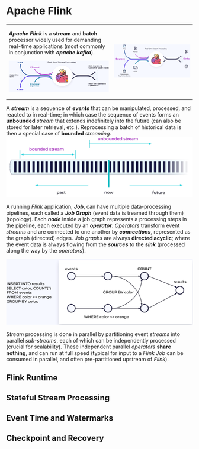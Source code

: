 # Apache Flink

<table><tr><td>

**_Apache Flink_** is a **stream** and **batch** processor widely used for demanding real-time applications (most commonly in conjunction with **_apache kafka_**).

![alt text](image.png)

</td><td>

![alt text](image-2.png)

</td></tr></table>

A **_stream_** is a sequence of **_events_** that can be manipulated, processed, and reacted to in real-time; in which case the sequence of events forms an **unbounded** _stream_ that extends indefinitely into the future (can also be stored for later retrieval, etc.). Reprocessing a batch of historical data is then a special case of **bounded** _streaming_.
![alt text](image-1.png)

A running _Flink_ application, **_Job_**, can have multiple data-processing pipelines, each called a **_Job Graph_** (event data is treamed through them) (topology). Each **_node_** inside a job graph represents a processing steps in the pipeline, each executed by an **_operator_**. _Operators_ transform event _streams_ and are connected to one another by **_connections_**, represented as the graph (directed) edges. _Job graphs_ are always **directed acyclic**; where the event data is always flowing from the **_sources_** to the **_sink_** (processed along the way by the _operators_).

![alt text](image-3.png)

_Stream_ processing is done in parallel by partitioning event _streams_ into parallel _sub-streams_, each of which can be independently processed (crucial for scalability). These independent parallel _operators_ **share nothing**, and can run at full speed (typical for input to a _Flink Job_ can be consumed in parallel, and often pre-partitioned upstream of _Flink_).

## Flink Runtime

## Stateful Stream Processing

## Event Time and Watermarks

## Checkpoint and Recovery
